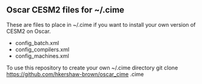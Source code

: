 ## Oscar CESM2 files for ~/.cime

These are files to place in ~/.cime if you want to install your own
version of CESM2 on Oscar.  


  - config_batch.xml
  - config_compilers.xml
  - config_machines.xml

To use this repository to create your own ~/.cime directory
git clone https://github.com/hkershaw-brown/oscar_cime .cime

